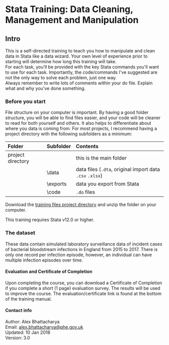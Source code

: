 # Stata Training: Data Cleaning, Management and Manipulation

## Intro

This is a self-directed training to teach you how to manipulate and clean data in Stata like a data wizard. Your own level of experience prior to starting will determine how long this training will take.  
For each task, you’ll be provided with the key Stata commands you'll want to use for each task. Importantly, the code/commands I've suggested are not the only way to solve each problem, just one way.  
Always remember to write lots of comments within your do file. Explain what and why you've done something.

### Before you start

File structure on your computer is important. By having a good folder structure, you will be able to find files easier, and your code will be cleaner to read for both yourself and others. It also helps to differentiate about where you data is coming from. For most projects, I recommend having a project directory with the following subfolders as a minimum:

| Folder | Subfolder | Contents |
| :--- | :--- | :--- |
| project directory |  | this is the main folder |
|  | \data | data files \(`.dta`, original import data `.csv` `.xlsx`\) |
|  | \exports | data you export from Stata |
|  | \code | `.do` files |

Download the <a href="https://github.com/alexbhatt/stata_training/blob/master/stata_training_materials.zip" target="_blank">training files project directory</a> and unzip the folder on your computer. 

This training requires Stata v12.0 or higher.

### The dataset

These data contain simulated laboratory surveillance data of incident cases of bacterial bloodstream infections in England from 2015 to 2017. There is only one record per infection episode, however, an individual can have multiple infection episodes over time.

#### Evaluation and Certificate of Completion
Upon completing the course, you can download a Certificate of Completion if you complete a short (1 page) evaluation survey. The results will be used to improve the course. The evaluation/certificate link is found at the bottom of the training manual.

#### Contact info

Author:     Alex Bhattacharya  
Email:       alex.bhattacharya@phe.gov.uk  
Updated:  10 Jan 2018  
Version:    3.0

